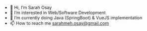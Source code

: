 - 👋 Hi, I’m Sarah Osay
- 👀 I’m interested in Web/Software Development
- 🌱 I’m currently doing Java (SpringBoot) & VueJS implementation
- 📫 How to reach me sarahmeh.osay@gmail.com

<!---
SarahMehOsay/SarahMehOsay is a ✨ special ✨ repository because its `README.md` (this file) appears on your GitHub profile.
You can click the Preview link to take a look at your changes.
--->
